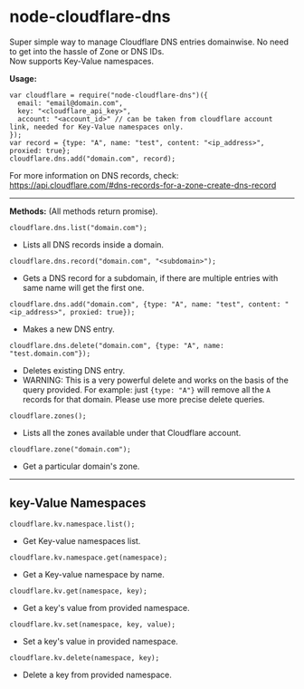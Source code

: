 # node-cloudflare-dns

Super simple way to manage Cloudflare DNS entries domainwise. No need to get into the hassle of Zone or DNS IDs.  
Now supports Key-Value namespaces.

**Usage:**

```
var cloudflare = require("node-cloudflare-dns")({
  email: "email@domain.com",
  key: "<cloudflare_api_key>",
  account: "<account_id>" // can be taken from cloudflare account link, needed for Key-Value namespaces only.
});
var record = {type: "A", name: "test", content: "<ip_address>", proxied: true};
cloudflare.dns.add("domain.com", record);
```

For more information on DNS records, check: https://api.cloudflare.com/#dns-records-for-a-zone-create-dns-record

------------------------------------------------

**Methods:** (All methods return promise).

```
cloudflare.dns.list("domain.com");
```

- Lists all DNS records inside a domain.

```
cloudflare.dns.record("domain.com", "<subdomain>");
```

- Gets a DNS record for a subdomain, if there are multiple entries with same name will get the first one.

```
cloudflare.dns.add("domain.com", {type: "A", name: "test", content: "<ip_address>", proxied: true});
```

- Makes a new DNS entry.

```
cloudflare.dns.delete("domain.com", {type: "A", name: "test.domain.com"});
```

- Deletes existing DNS entry.
- WARNING: This is a very powerful delete and works on the basis of the query provided. For example: just `{type: "A"}` will remove all the `A` records for that domain. Please use more precise delete queries.

```
cloudflare.zones();
```

- Lists all the zones available under that Cloudflare account.

```
cloudflare.zone("domain.com");
```

- Get a particular domain's zone.

------------------------------------------

## key-Value Namespaces

```
cloudflare.kv.namespace.list();
```

- Get Key-value namespaces list.

```
cloudflare.kv.namespace.get(namespace);
```

- Get a Key-value namespace by name.

```
cloudflare.kv.get(namespace, key);
```

- Get a key's value from provided namespace.

```
cloudflare.kv.set(namespace, key, value);
```

- Set a key's value in provided namespace.

```
cloudflare.kv.delete(namespace, key);
```

- Delete a key from provided namespace.